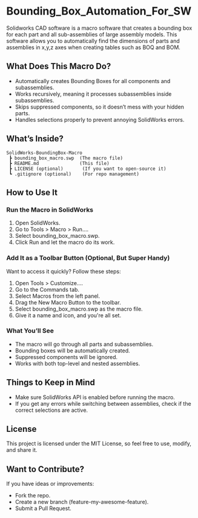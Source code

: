 # Bounding_Box_Automation_For_SW
Solidworks CAD software is a macro software that creates a bounding box for each part and all sub-assemblies of large assembly models. This software allows you to automatically find the dimensions of parts and assemblies in x,y,z axes when creating tables such as BOQ and BOM. 

## What Does This Macro Do?

- Automatically creates Bounding Boxes for all components and subassemblies.
- Works recursively, meaning it processes subassemblies inside subassemblies.
- Skips suppressed components, so it doesn’t mess with your hidden parts.
- Handles selections properly to prevent annoying SolidWorks errors.

## What’s Inside?

```
SolidWorks-BoundingBox-Macro
 ┣ bounding_box_macro.swp  (The macro file)
 ┣ README.md               (This file)
 ┣ LICENSE (optional)       (If you want to open-source it)
 ┗ .gitignore (optional)    (For repo management)
```

## How to Use It

### Run the Macro in SolidWorks

1. Open SolidWorks.
2. Go to Tools > Macro > Run....
3. Select bounding\_box\_macro.swp.
4. Click Run and let the macro do its work.

### Add It as a Toolbar Button (Optional, But Super Handy)

Want to access it quickly? Follow these steps:

1. Open Tools > Customize....
2. Go to the Commands tab.
3. Select Macros from the left panel.
4. Drag the New Macro Button to the toolbar.
5. Select bounding\_box\_macro.swp as the macro file.
6. Give it a name and icon, and you're all set.

### What You’ll See

- The macro will go through all parts and subassemblies.
- Bounding boxes will be automatically created.
- Suppressed components will be ignored.
- Works with both top-level and nested assemblies.

## Things to Keep in Mind

- Make sure SolidWorks API is enabled before running the macro.
- If you get any errors while switching between assemblies, check if the correct selections are active.

## License

This project is licensed under the MIT License, so feel free to use, modify, and share it.

## Want to Contribute?

If you have ideas or improvements:

- Fork the repo.
- Create a new branch (feature-my-awesome-feature).
- Submit a Pull Request.

##


